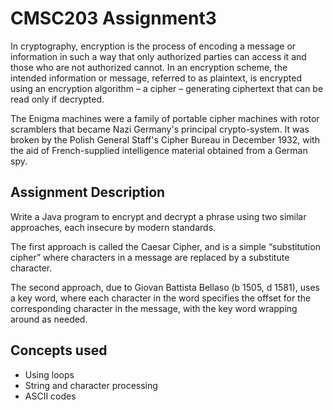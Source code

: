 # CMSC203 Assignment3

In cryptography, encryption is the process of encoding a message or information in such a way that only authorized parties can access it and those who are not authorized cannot. In an encryption scheme, the intended information or message, referred to as plaintext, is encrypted using an encryption algorithm – a cipher – generating ciphertext that can be read only if decrypted. 

The Enigma machines were a family of portable cipher machines with rotor scramblers that became Nazi Germany's principal crypto-system. It was broken by the Polish General Staff's Cipher Bureau in December 1932, with the aid of French-supplied intelligence material obtained from a German spy.

## Assignment Description

Write a Java program to encrypt and decrypt a phrase using two similar approaches, each insecure by modern standards.  

The first approach is called the Caesar Cipher, and is a simple “substitution cipher” where characters in a message are replaced by a substitute character.

The second approach, due to Giovan Battista Bellaso (b 1505, d 1581), uses a key word, where each character in the word specifies the offset for the corresponding character in the message, with the key word wrapping around as needed.  

## Concepts used

+ Using loops
+ String and character processing
+ ASCII codes
